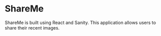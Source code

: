 # ShareMe

ShareMe is built using React and Sanity. This application allows users to share their recent images.
